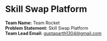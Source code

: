 # Skill Swap Platform

**Team Name:** Team Rocket  
**Problem Statement:** Skill Swap Platform  
**Team Lead Email:** guptaparth1304@gmail.com
